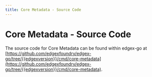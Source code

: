 ```yaml
---
title: Core Metadata - Source Code
---
```


# Core Metadata - Source Code

The source code for Core Metadata can be found within edgex-go at
[https://github.com/edgexfoundry/edgex-go/tree/{{edgexversion}}/cmd/core-metadata](https://github.com/edgexfoundry/edgex-go/tree/{{edgexversion}}/cmd/core-metadata).